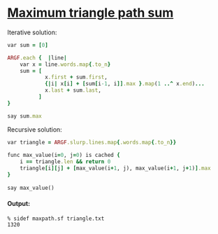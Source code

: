 [1]: https://rosettacode.org/wiki/Maximum_triangle_path_sum

# [Maximum triangle path sum][1]

Iterative solution:

```ruby
var sum = [0]

ARGF.each {  |line|
    var x = line.words.map{.to_n}
    sum = [
            x.first + sum.first,
            {|i| x[i] + [sum[i-1, i]].max }.map(1 ..^ x.end)...
            x.last + sum.last,
          ]
}

say sum.max
```


Recursive solution:

```ruby
var triangle = ARGF.slurp.lines.map{.words.map{.to_n}}
 
func max_value(i=0, j=0) is cached {
    i == triangle.len && return 0
    triangle[i][j] + [max_value(i+1, j), max_value(i+1, j+1)].max
}
 
say max_value()
```

#### Output:
```
% sidef maxpath.sf triangle.txt
1320
```
